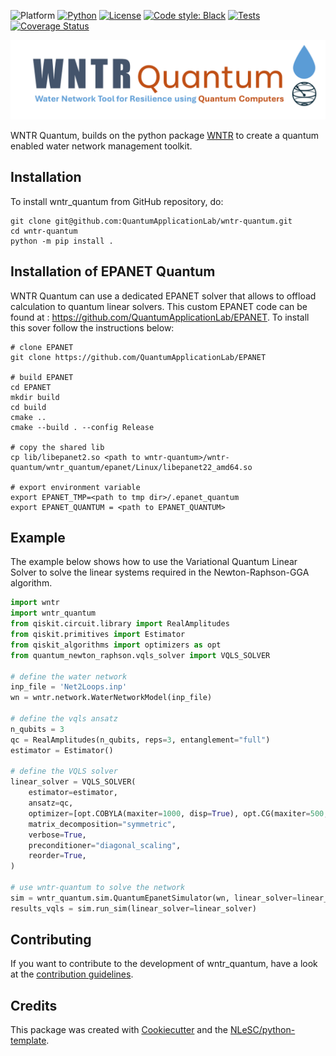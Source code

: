 ![Platform](https://img.shields.io/badge/platform-Linux-blue)
[![Python](https://img.shields.io/badge/Python-3.8-informational)](https://www.python.org/)
[![License](https://img.shields.io/github/license/quantumapplicationlab/wntr-quantum?label=License)](https://github.com/quantumapplicationlab/wntr-quantum/blob/main/LICENSE.txt)
[![Code style: Black](https://img.shields.io/badge/Code%20style-Black-000.svg)](https://github.com/psf/black)
[![Tests](https://github.com/quantumapplicationlab/wntr-quantum/actions/workflows/build.yml/badge.svg)](https://github.com/quantumapplicationlab/wntr-quantum/actions/workflows/build.yml)
[![Coverage Status](https://coveralls.io/repos/github/QuantumApplicationLab/wntr-quantum/badge.svg?branch=main)](https://coveralls.io/github/QuantumApplicationLab/wntr-quantum?branch=main)

![wntr_quantum](./docs/wntr_quantum_logo.png)

WNTR Quantum, builds on the python package [WNTR](https://github.com/USEPA/WNTR) to create a quantum enabled water network management toolkit.


## Installation

To install wntr_quantum from GitHub repository, do:

```console
git clone git@github.com:QuantumApplicationLab/wntr-quantum.git
cd wntr-quantum
python -m pip install .
```

## Installation of EPANET Quantum

WNTR Quantum can use a dedicated EPANET solver that allows to offload calculation to quantum linear solvers. This custom EPANET code can be found at : https://github.com/QuantumApplicationLab/EPANET. To install this sover follow the instructions below:


```
# clone EPANET
git clone https://github.com/QuantumApplicationLab/EPANET

# build EPANET
cd EPANET
mkdir build
cd build 
cmake .. 
cmake --build . --config Release

# copy the shared lib
cp lib/libepanet2.so <path to wntr-quantum>/wntr-quantum/wntr_quantum/epanet/Linux/libepanet22_amd64.so

# export environment variable
export EPANET_TMP=<path to tmp dir>/.epanet_quantum 
export EPANET_QUANTUM = <path to EPANET_QUANTUM>
```

## Example

The example below shows how to use the Variational Quantum Linear Solver to solve the linear systems required in the Newton-Raphson-GGA algorithm.

```python
import wntr
import wntr_quantum
from qiskit.circuit.library import RealAmplitudes
from qiskit.primitives import Estimator
from qiskit_algorithms import optimizers as opt
from quantum_newton_raphson.vqls_solver import VQLS_SOLVER

# define the water network 
inp_file = 'Net2Loops.inp'
wn = wntr.network.WaterNetworkModel(inp_file)

# define the vqls ansatz
n_qubits = 3
qc = RealAmplitudes(n_qubits, reps=3, entanglement="full")
estimator = Estimator()

# define the VQLS solver
linear_solver = VQLS_SOLVER(
    estimator=estimator,
    ansatz=qc,
    optimizer=[opt.COBYLA(maxiter=1000, disp=True), opt.CG(maxiter=500, disp=True)],
    matrix_decomposition="symmetric",
    verbose=True,
    preconditioner="diagonal_scaling",
    reorder=True,
)

# use wntr-quantum to solve the network
sim = wntr_quantum.sim.QuantumEpanetSimulator(wn, linear_solver=linear_solver)
results_vqls = sim.run_sim(linear_solver=linear_solver)
```
## Contributing

If you want to contribute to the development of wntr_quantum,
have a look at the [contribution guidelines](CONTRIBUTING.md).

## Credits

This package was created with [Cookiecutter](https://github.com/audreyr/cookiecutter) and the [NLeSC/python-template](https://github.com/NLeSC/python-template).
